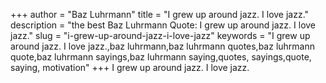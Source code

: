 +++
author = "Baz Luhrmann"
title = "I grew up around jazz. I love jazz."
description = "the best Baz Luhrmann Quote: I grew up around jazz. I love jazz."
slug = "i-grew-up-around-jazz-i-love-jazz"
keywords = "I grew up around jazz. I love jazz.,baz luhrmann,baz luhrmann quotes,baz luhrmann quote,baz luhrmann sayings,baz luhrmann saying,quotes, sayings,quote, saying, motivation"
+++
I grew up around jazz. I love jazz.
